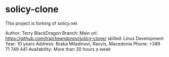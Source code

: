 # solicy-clone
This project is forking of solicy.net

Author: Terry BlackDragon
Branch: Main
url: https://github.com/trajcheandonov/solicy-clone/
skilled: Linux
Development Year: 10 years
Address: Braka Miladinovi, Raovis, Macedonia
Phone: +389 71 749 441
Availability: More than 30 hours a week
